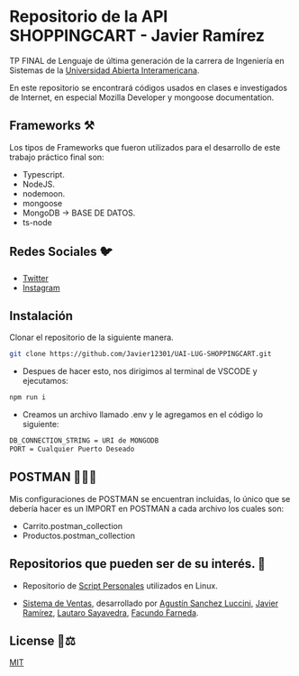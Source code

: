 # Repositorio de la API SHOPPINGCART - Javier Ramírez
TP FINAL de Lenguaje de última generación de la carrera de Ingeniería en Sistemas de la [Universidad Abierta Interamericana](https://uai.edu.ar).

En este repositorio se encontrará códigos usados en clases e investigados de Internet, en especial Mozilla Developer y mongoose documentation.

## Frameworks ⚒️
Los tipos de Frameworks que fueron utilizados para el desarrollo de este trabajo práctico final son:
- Typescript.
- NodeJS.
- nodemoon.
- mongoose
- MongoDB -> BASE DE DATOS.
- ts-node

## Redes Sociales 🐦
- [Twitter](https://twitter.com/Javierr1231)
- [Instagram](https://www.instagram.com/javieer.ramireez12/)

## Instalación 
Clonar el repositorio de la siguiente manera.
```bash
git clone https://github.com/Javier12301/UAI-LUG-SHOPPINGCART.git
```

- Despues de hacer esto, nos dirigimos al terminal de VSCODE y ejecutamos:
```bash
npm run i
```

- Creamos un archivo llamado .env y le agregamos en el código lo siguiente: 
```bash
DB_CONNECTION_STRING = URI de MONGODB 
PORT = Cualquier Puerto Deseado
```

## POSTMAN 👨🏽‍🚀
Mis configuraciones de POSTMAN se encuentran incluidas, lo único que se debería hacer es un IMPORT en POSTMAN a cada archivo los cuales son:
- Carrito.postman_collection
- Productos.postman_collection

## Repositorios que pueden ser de su interés. 👾
- Repositorio de [Script Personales](https://github.com/Javier12301/Personal-Scripts-JR) utilizados en Linux.

- [Sistema de Ventas](https://github.com/lautarosaya/POO-FINAL), desarrollado por [Agustín Sanchez Luccini](https://github.com/agus-0402), [Javier Ramírez](https://github.com/Javier12301), [Lautaro Sayavedra](https://github.com/lautarosaya), [Facundo Farneda](https://github.com/ArcNeb).

## License 📄⚖️
[MIT](https://choosealicense.com/licenses/mit/)
